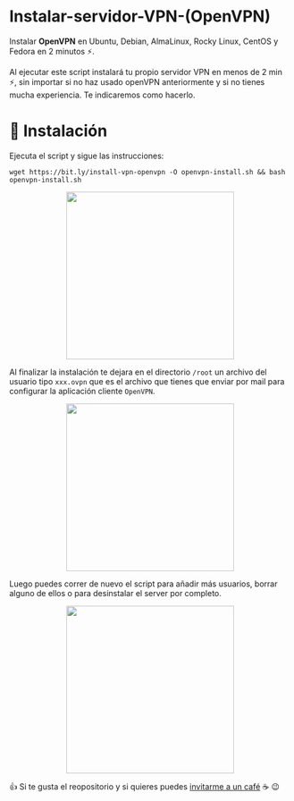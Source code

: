 # Instalar-servidor-VPN-(OpenVPN)
Instalar **OpenVPN** en Ubuntu, Debian, AlmaLinux, Rocky Linux, CentOS y Fedora en 2 minutos ⚡.

Al ejecutar este script instalará tu propio servidor VPN en menos de 2 min ⚡, sin  importar si no haz usado openVPN anteriormente y si no tienes mucha experiencia. Te indicaremos como hacerlo.

# 🔧 Instalación

Ejecuta el script y sigue las instrucciones: 

```
wget https://bit.ly/install-vpn-openvpn -O openvpn-install.sh && bash openvpn-install.sh
```

<p align="center">
  <img width="300" src="https://i.imgur.com/CV0474V.png">
</p>

Al finalizar la instalación te dejara en el directorio ```/root``` un archivo del usuario tipo  ```xxx.ovpn``` que es el archivo que tienes que enviar por mail para configurar la aplicación cliente ```OpenVPN```.

<p align="center">
  <img width="300" src="https://i.imgur.com/lTA4Sk0.png">
</p>

Luego puedes correr de nuevo el script para añadir más usuarios, borrar alguno de ellos o para desinstalar el server por completo.

<p align="center">
  <img width="300" src="https://i.imgur.com/szgofzy.png">
</p>

 👍 Si te gusta el reopositorio y si quieres puedes [invitarme a un café](https://www.buymeacoffee.com/sead) ☕  😉

